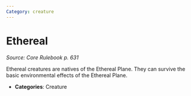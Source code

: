 ```yaml
---
Category: creature
---
```

# Ethereal  
*Source: Core Rulebook p. 631*  

Ethereal creatures are natives of the Ethereal Plane. They can survive the basic environmental effects of the Ethereal Plane.

- **Categories**: Creature